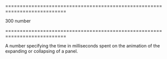 <!--**
/*-------------------------------------------
    Auto-generated file. Do not modify.
-------------------------------------------

**-->
===========================================================================
<!--default-->300<!--/default-->
<!--type-->number<!--/type-->
===========================================================================

<!--shortDescription-->
A number specifying the time in milliseconds spent on the animation of the expanding or collapsing of a panel.
<!--/shortDescription-->

<!--fullDescription-->

<!--/fullDescription-->